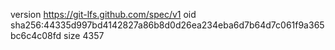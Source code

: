 version https://git-lfs.github.com/spec/v1
oid sha256:44335d997bd4142827a86b8d0d26ea234eba6d7b64d7c061f9a365bc6c4c08fd
size 4357
